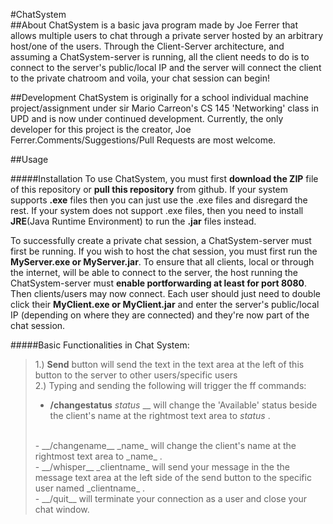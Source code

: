 #ChatSystem
<br>
##About
ChatSystem is a basic java program made by Joe Ferrer that allows multiple users to chat through a private server hosted by an arbitrary host/one of the users. Through the Client-Server architecture, and assuming a ChatSystem-server is running, all the client needs to do is to connect to the server's public/local IP and the server will connect the client to the private chatroom and voila, your chat session can begin!

##Development
ChatSystem is originally for a school individual machine project/assignment under sir Mario Carreon's CS 145 'Networking' class in UPD and is now under continued development. Currently, the only developer for this project is the creator, Joe Ferrer.Comments/Suggestions/Pull Requests are most welcome.

##Usage

#####Installation
To use ChatSystem, you must first __download the ZIP__ file of this repository or __pull this repository__ from github. If your system supports __.exe__ files then you can just use the .exe files and disregard the rest. If your system does not support .exe files, then you need to install __JRE__(Java Runtime Environment) to run the __.jar__ files instead. 

To successfully create a private chat session, a ChatSystem-server must first be running. If you wish to host the chat session, you must first run the __MyServer.exe or MyServer.jar__. To ensure that all clients, local or through the internet, will be able to connect to the server, the host running the ChatSystem-server must __enable portforwarding at least for port 8080__.  Then clients/users may now connect. Each user should just need to double click their __MyClient.exe or MyClient.jar__ and enter the server's public/local IP (depending on where they are connected) and they're now part of the chat session.

#####Basic Functionalities in Chat System:
>1.) __Send__ button will send the text in the text area at the left of this button to the server to other users/specific users
> <br>
> 2.) Typing and sending the following will trigger the ff commands:
> <br>
> - __/changestatus__ _status_ __ will change the 'Available' status beside the client's name at the rightmost text area to _status_ . 
> <br>
> - __/changename__ _name_ will change the client's name at the rightmost text area to _name_ .
> <br>
> - __/whisper__ _clientname_ will send your message in the the message text area at the left side of the send button to the specific user named _clientname_ .
><br>
>- __/quit__ will terminate your connection as a user and close your chat window.